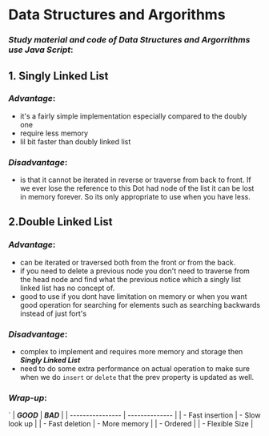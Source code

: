 # Data Structures and Argorithms

### **_Study material and code of Data Structures and Argorrithms use Java Script_**:

## 1. Singly Linked List

### _Advantage_:

- it's a fairly simple implementation especially compared to the doubly one
- require less memory
- lil bit faster than doubly linked list

### _Disadvantage_:

- is that it cannot be iterated in reverse or traverse from back to front. If we ever lose the reference to this Dot had node of the list it can be lost in memory forever. So its only appropriate to use when you have less.



## 2.Double Linked List

### _Advantage_:

- can be iterated or traversed both from the front or from the back.
- if you need to delete a previous node you don't need to traverse from the head node and find what the previous notice which a singly list linked list has no concept of.
- good to use if you dont have limitation on memory or when you want good operation for searching for elements such as searching backwards instead of just fort's

### _Disadvantage_:

- complex to implement and requires more memory and storage then **_Singly Linked List_**
- need to do some extra performance on actual operation to make sure when we do `insert` or `delete` that the prev property is updated as well.


### _Wrap-up_:
`
| **_GOOD_**       |   **_BAD_**    |
| ---------------- | -------------- |
| - Fast insertion | - Slow look up |
| - Fast deletion  | - More memory  |
| - Ordered        |
| - Flexible Size  |
